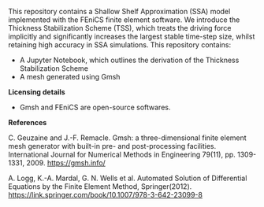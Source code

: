 This repository contains a Shallow Shelf Approximation (SSA) model implemented with the FEniCS finite element software. We introduce the Thickness Stabilization Scheme (TSS), which treats the driving force implicitly and significantly increases the largest stable time-step size, whilst retaining high accuracy in SSA simulations. This repository contains:

- A Jupyter Notebook, which outlines the derivation of the Thickness Stabilization Scheme
- A mesh generated using Gmsh

**Licensing details**

- Gmsh and FEniCS are open-source softwares.

**References**

C. Geuzaine and J.-F. Remacle. Gmsh: a three-dimensional finite element mesh generator with built-in pre- and post-processing facilities. International Journal for Numerical Methods in Engineering 79(11), pp. 1309-1331, 2009. https://gmsh.info/

A. Logg, K.-A. Mardal, G. N. Wells et al. Automated Solution of Differential Equations by the Finite Element Method, Springer(2012). https://link.springer.com/book/10.1007/978-3-642-23099-8
